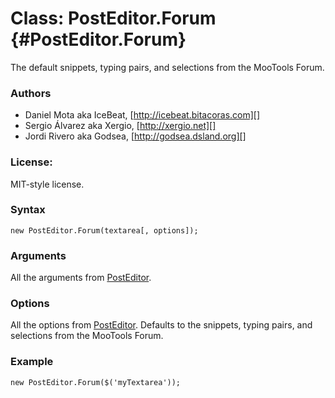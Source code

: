 Class: PostEditor.Forum {#PostEditor.Forum}
===============================

The default snippets, typing pairs, and selections from the MooTools Forum.

### Authors
* Daniel Mota aka IceBeat, [http://icebeat.bitacoras.com][]
* Sergio Álvarez aka Xergio, [http://xergio.net][]
* Jordi Rivero aka Godsea, [http://godsea.dsland.org][]

### License:

MIT-style license.

### Syntax

	new PostEditor.Forum(textarea[, options]);

### Arguments

All the arguments from [PostEditor][].
	
### Options

All the options from [PostEditor][]. Defaults to the snippets, typing pairs, and selections from the MooTools Forum.

### Example

	new PostEditor.Forum($('myTextarea'));

[http://icebeat.bitacoras.com]: http://icebeat.bitacoras.com
[http://xergio.net]: http://xergio.net
[http://godsea.dsland.org]: http://godsea.dsland.org
[http://www.clientcide.com]: http://www.clientcide.com
[PostEditor]: /docs/Beta/PostEditor